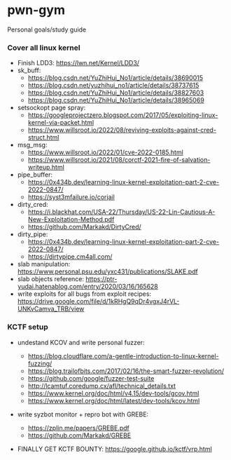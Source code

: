 # pwn-gym
Personal goals/study guide

### Cover all linux kernel
- Finish LDD3: https://lwn.net/Kernel/LDD3/
- sk_buff:
  - https://blog.csdn.net/YuZhiHui_No1/article/details/38690015
  - https://blog.csdn.net/yuzhihui_no1/article/details/38737615
  - https://blog.csdn.net/YuZhiHui_No1/article/details/38827603
  - https://blog.csdn.net/YuZhiHui_No1/article/details/38965069
- setsockopt page spray:
  - https://googleprojectzero.blogspot.com/2017/05/exploiting-linux-kernel-via-packet.html
  - https://www.willsroot.io/2022/08/reviving-exploits-against-cred-struct.html
- msg_msg:
  - https://www.willsroot.io/2022/01/cve-2022-0185.html
  - https://www.willsroot.io/2021/08/corctf-2021-fire-of-salvation-writeup.html
- pipe_buffer:
  - https://0x434b.dev/learning-linux-kernel-exploitation-part-2-cve-2022-0847/
  - https://syst3mfailure.io/corjail
- dirty_cred:
  - https://i.blackhat.com/USA-22/Thursday/US-22-Lin-Cautious-A-New-Exploitation-Method.pdf
  - https://github.com/Markakd/DirtyCred/
- dirty_pipe:
  - https://0x434b.dev/learning-linux-kernel-exploitation-part-2-cve-2022-0847/
  - https://dirtypipe.cm4all.com/
- slab manipulation: https://www.personal.psu.edu/yxc431/publications/SLAKE.pdf
- slab objects reference: https://ptr-yudai.hatenablog.com/entry/2020/03/16/165628
- write exploits for all bugs from exploit recipes: https://drive.google.com/file/d/1kRHgQ9qDr4vgxJ4rVL-UNKvCamva_TRB/view

### KCTF setup
- undestand KCOV and write personal fuzzer:
  - https://blog.cloudflare.com/a-gentle-introduction-to-linux-kernel-fuzzing/
  - https://blog.trailofbits.com/2017/02/16/the-smart-fuzzer-revolution/
  - https://github.com/google/fuzzer-test-suite
  - http://lcamtuf.coredump.cx/afl/technical_details.txt
  - https://www.kernel.org/doc/html/v4.15/dev-tools/gcov.html
  - https://www.kernel.org/doc/html/latest/dev-tools/kcov.html
- write syzbot monitor + repro bot with GREBE:
  - https://zplin.me/papers/GREBE.pdf
  - https://github.com/Markakd/GREBE

- FINALLY GET KCTF BOUNTY: https://google.github.io/kctf/vrp.html
